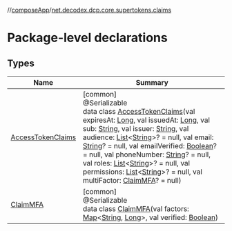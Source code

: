 //[composeApp](../../index.md)/[net.decodex.dcp.core.supertokens.claims](index.md)

# Package-level declarations

## Types

| Name | Summary |
|---|---|
| [AccessTokenClaims](-access-token-claims/index.md) | [common]<br>@Serializable<br>data class [AccessTokenClaims](-access-token-claims/index.md)(val expiresAt: [Long](https://kotlinlang.org/api/latest/jvm/stdlib/kotlin/-long/index.html), val issuedAt: [Long](https://kotlinlang.org/api/latest/jvm/stdlib/kotlin/-long/index.html), val sub: [String](https://kotlinlang.org/api/latest/jvm/stdlib/kotlin/-string/index.html), val issuer: [String](https://kotlinlang.org/api/latest/jvm/stdlib/kotlin/-string/index.html), val audience: [List](https://kotlinlang.org/api/latest/jvm/stdlib/kotlin.collections/-list/index.html)&lt;[String](https://kotlinlang.org/api/latest/jvm/stdlib/kotlin/-string/index.html)&gt;? = null, val email: [String](https://kotlinlang.org/api/latest/jvm/stdlib/kotlin/-string/index.html)? = null, val emailVerified: [Boolean](https://kotlinlang.org/api/latest/jvm/stdlib/kotlin/-boolean/index.html)? = null, val phoneNumber: [String](https://kotlinlang.org/api/latest/jvm/stdlib/kotlin/-string/index.html)? = null, val roles: [List](https://kotlinlang.org/api/latest/jvm/stdlib/kotlin.collections/-list/index.html)&lt;[String](https://kotlinlang.org/api/latest/jvm/stdlib/kotlin/-string/index.html)&gt;? = null, val permissions: [List](https://kotlinlang.org/api/latest/jvm/stdlib/kotlin.collections/-list/index.html)&lt;[String](https://kotlinlang.org/api/latest/jvm/stdlib/kotlin/-string/index.html)&gt;? = null, val multiFactor: [ClaimMFA](-claim-m-f-a/index.md)? = null) |
| [ClaimMFA](-claim-m-f-a/index.md) | [common]<br>@Serializable<br>data class [ClaimMFA](-claim-m-f-a/index.md)(val factors: [Map](https://kotlinlang.org/api/latest/jvm/stdlib/kotlin.collections/-map/index.html)&lt;[String](https://kotlinlang.org/api/latest/jvm/stdlib/kotlin/-string/index.html), [Long](https://kotlinlang.org/api/latest/jvm/stdlib/kotlin/-long/index.html)&gt;, val verified: [Boolean](https://kotlinlang.org/api/latest/jvm/stdlib/kotlin/-boolean/index.html)) |
